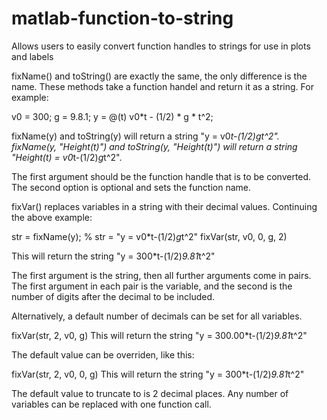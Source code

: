 # matlab-function-to-string
Allows users to easily convert function handles to strings for use in plots and labels

fixName() and toString() are exactly the same, the only difference is the name.
These methods take a function handel and return it as a string.
For example:

v0 = 300; g = 9.8.1; y = @(t) v0*t - (1/2) * g * t^2;


fixName(y) and toString(y) will return a string "y = v0*t-(1/2)*g*t^2".
fixName(y, "Height(t)") and toString(y, "Height(t)") will return a string "Height(t) = v0*t-(1/2)*g*t^2".

The first argument should be the function handle that is to be converted.
The second option is optional and sets the function name.


fixVar() replaces variables in a string with their decimal values.
Continuing the above example:

str = fixName(y);
% str = "y = v0*t-(1/2)*g*t^2"
fixVar(str, v0, 0, g, 2)

This will return the string "y = 300*t-(1/2)*9.81*t^2"

The first argument is the string, then all further arguments come in pairs.
The first argument in each pair is the variable, and the second is the number of digits after the decimal to be included.

Alternatively, a default number of decimals can be set for all variables.

fixVar(str, 2, v0, g)
This will return the string "y = 300.00*t-(1/2)*9.81*t^2"

The default value can be overriden, like this:

fixVar(str, 2, v0, 0, g)
This will return the string "y = 300*t-(1/2)*9.81*t^2"

The default value to truncate to is 2 decimal places. Any number of variables can be replaced with one function call.

